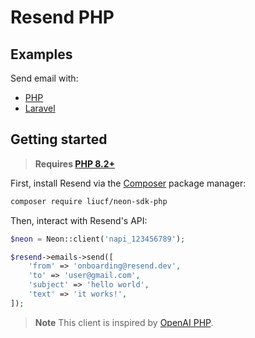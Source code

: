 # Resend PHP


## Examples

Send email with:

- [PHP](example/README.md)
- [Laravel](https://github.com/resend/resend-laravel-example)

## Getting started

> **Requires [PHP 8.2+](https://php.net/releases/)**

First, install Resend via the [Composer](https://getcomposer.org/) package manager:

```bash
composer require liucf/neon-sdk-php
```

Then, interact with Resend's API:

```php
$neon = Neon::client('napi_123456789');

$resend->emails->send([
    'from' => 'onboarding@resend.dev',
    'to' => 'user@gmail.com',
    'subject' => 'hello world',
    'text' => 'it works!',
]);
```

> **Note**
> This client is inspired by [OpenAI PHP](https://github.com/openai-php).
